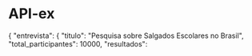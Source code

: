 # API-ex

{
  "entrevista": {
    "titulo": "Pesquisa sobre Salgados Escolares no Brasil",
    "total_participantes": 10000,
    "resultados": 
